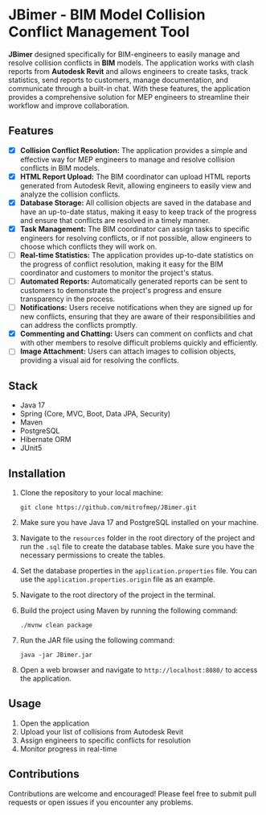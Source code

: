 # JBimer - BIM Model Collision Conflict Management Tool #

**JBimer** designed specifically for BIM-engineers to easily manage and resolve collision conflicts in **BIM** models. The application works with clash reports from **Autodesk Revit** and allows engineers to create tasks, track statistics, send reports to customers, manage documentation, and communicate through a built-in chat. With these features, the application provides a comprehensive solution for MEP engineers to streamline their workflow and improve collaboration.

## Features
- [x] **Collision Conflict Resolution:** The application provides a simple and effective way for MEP engineers to manage and resolve collision conflicts in BIM models.
- [x] **HTML Report Upload:** The BIM coordinator can upload HTML reports generated from Autodesk Revit, allowing engineers to easily view and analyze the collision conflicts.
- [x] **Database Storage:** All collision objects are saved in the database and have an up-to-date status, making it easy to keep track of the progress and ensure that conflicts are resolved in a timely manner.
- [x] **Task Management:** The BIM coordinator can assign tasks to specific engineers for resolving conflicts, or if not possible, allow engineers to choose which conflicts they will work on.
- [ ] **Real-time Statistics:** The application provides up-to-date statistics on the progress of conflict resolution, making it easy for the BIM coordinator and customers to monitor the project's status.
- [ ] **Automated Reports:** Automatically generated reports can be sent to customers to demonstrate the project's progress and ensure transparency in the process.
- [ ] **Notifications:** Users receive notifications when they are signed up for new conflicts, ensuring that they are aware of their responsibilities and can address the conflicts promptly.
- [x] **Commenting and Chatting:** Users can comment on conflicts and chat with other members to resolve difficult problems quickly and efficiently.
- [ ] **Image Attachment:** Users can attach images to collision objects, providing a visual aid for resolving the conflicts.

## Stack
- Java 17
- Spring (Core, MVC, Boot, Data JPA, Security)
- Maven
- PostgreSQL
- Hibernate ORM
- JUnit5

## Installation

1. Clone the repository to your local machine:

   `git clone https://github.com/mitrofmep/JBimer.git`
2. Make sure you have Java 17 and PostgreSQL installed on your machine.
3. Navigate to the `resources` folder in the root directory of the project and run the `.sql` file to create the database tables. Make sure you have the necessary permissions to create the tables.
4. Set the database properties in the `application.properties` file. You can use the `application.properties.origin` file as an example.
5. Navigate to the root directory of the project in the terminal.
6. Build the project using Maven by running the following command:

   `./mvnw clean package`
7. Run the JAR file using the following command:

   `java -jar JBimer.jar`
8. Open a web browser and navigate to `http://localhost:8080/` to access the application.

## Usage
1. Open the application
2. Upload your list of collisions from Autodesk Revit
3. Assign engineers to specific conflicts for resolution
4. Monitor progress in real-time

## Contributions
Contributions are welcome and encouraged! Please feel free to submit pull requests or open issues if you encounter any problems.
